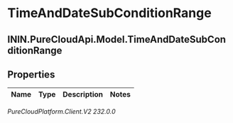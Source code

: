 # TimeAndDateSubConditionRange

## ININ.PureCloudApi.Model.TimeAndDateSubConditionRange

## Properties

|Name | Type | Description | Notes|
|------------ | ------------- | ------------- | -------------|



_PureCloudPlatform.Client.V2 232.0.0_
